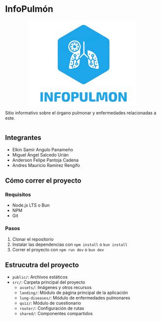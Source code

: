 # InfoPulmón


<div style="display: flex; flex-direction: column; align-items: center;">
    <img src="./src/assets/logo-image.png" alt="Logo" width="350" height="280">
    <p>Sitio informativo sobre el órgano pulmonar y enfermedades relacionadas a este.</p>
</div>


## Integrantes

- Elkin Samir Angulo Panameño
- Miguel Ángel Salcedo Urián
- Anderson Felipe Pantoja Cadena
- Andres Mauricio Ramirez Rengifo

## Cómo correr el proyecto

### Requisitos

- Node.js LTS o Bun 
- NPM
- Git


### Pasos

1. Clonar el repositorio
2. Instalar las dependencias con `npm install` o `bun install`
3. Correr el proyecto con `npm run dev` o `bun dev`

## Estrucutra del proyecto

- `public/`: Archivos estáticos
- `src/`: Carpeta principal del proyecto
    - `assets/`: Imágenes y otros recursos
    - `landing/`: Módulo de página principal de la aplicación
    - `lung-diseases/`: Módulo de enfermedades pulmonares
    - `quiz/`: Módulo de cuestionario
    - `router/`: Configuración de rutas
    - `shared/`: Componentes compartidos